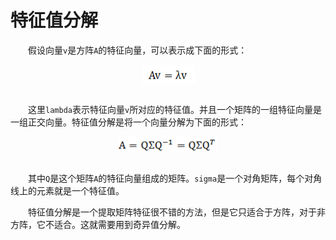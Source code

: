 # 特征值分解

&emsp;&emsp;假设向量`v`是方阵`A`的特征向量，可以表示成下面的形式：

<div  align="center"><img src="imgs/1.1.png" width = "85" height = "30" alt="1.1" align="center" /></div><br>

&emsp;&emsp;这里`lambda`表示特征向量`v`所对应的特征值。并且一个矩阵的一组特征向量是一组正交向量。特征值分解是将一个向量分解为下面的形式：

<div  align="center"><img src="imgs/1.2.png" width = "160" height = "25" alt="1.2" align="center" /></div><br>

&emsp;&emsp;其中`Q`是这个矩阵`A`的特征向量组成的矩阵。`sigma`是一个对角矩阵，每个对角线上的元素就是一个特征值。

&emsp;&emsp;特征值分解是一个提取矩阵特征很不错的方法，但是它只适合于方阵，对于非方阵，它不适合。这就需要用到奇异值分解。

